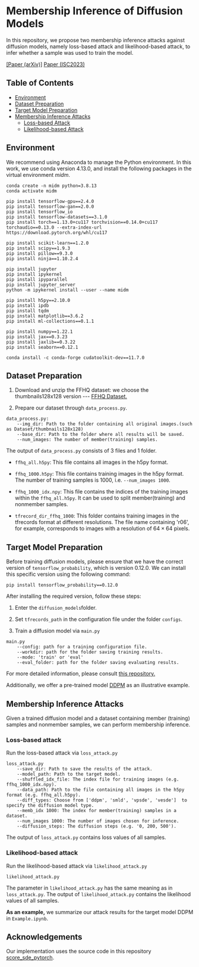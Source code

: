 # Membership Inference of Diffusion Models

In this repository, we propose two membership inference attacks against diffusion models, namely loss-based attack and likelihood-based attack, to infer whether a sample was used to train the model.

[[Paper (arXiv)]](https://arxiv.org/abs/2301.09956) [Paper (ISC2023)](https://orbilu.uni.lu/handle/10993/58604)

## Table of Contents

- [Environment](#Environment)
- [Dataset Preparation](#Dataset-Preparation)
- [Target Model Preparation](#Target-Model-Preparation)
- [Membership Inference Attacks](#Membership-inference-attacks)
  - [Loss-based Attack](##loss-based-attacks)
  - [Likelihood-based Attack](##likelihood-based-attacks)

## Environment

We recommend using Anaconda to manage the Python environment. In this work, we use conda version 4.13.0, and install the following packages in the virtual environment *midm*.

```shell
conda create -n midm python=3.8.13
conda activate midm

pip install tensorflow-gpu==2.4.0
pip install tensorflow-gan==2.0.0
pip install tensorflow_io
pip install tensorflow-datasets==3.1.0
pip install torch==1.13.0+cu117 torchvision==0.14.0+cu117 torchaudio==0.13.0 --extra-index-url https://download.pytorch.org/whl/cu117

pip install scikit-learn==1.2.0
pip install scipy==1.9.3
pip install pillow==9.3.0
pip install ninja==1.10.2.4

pip install jupyter
pip install ipykernel
pip install ipyparallel
pip install jupyter_server
python -m ipykernel install --user --name midm

pip install h5py==2.10.0
pip install ipdb
pip install tqdm
pip install matplotlib==3.6.2
pip install ml-collections==0.1.1

pip install numpy==1.22.1
pip install jax==0.3.23
pip install jaxlib==0.3.22
pip install seaborn==0.12.1

conda install -c conda-forge cudatoolkit-dev==11.7.0
```

## Dataset Preparation

1. Download and unzip the FFHQ dataset: we choose the thumbnails128x128 version --- [FFHQ Dataset.](https://github.com/NVlabs/ffhq-dataset)
  
2. Prepare our dataset through `data_process.py`.
  

```shell
data_process.py:
    --img_dir: Path to the folder containing all original images.(such as Dataset/thumbnails128x128)
    --base_dir: Path to the folder where all results will be saved.
    --num_images: The number of member(training) samples. 
```

The output of `data_process.py` consists of 3 files and 1 folder.

- `ffhq_all.h5py`: This file contains all images in the h5py format.
  
- `ffhq_1000.h5py`: This file contains training images in the h5py format. The number of training samples is 1000, i.e. `--num_images 1000`.
  
- `ffhq_1000_idx.npy`: This file contains the indices of the training images within the `ffhq_all.h5py`. It can be used to split member(training) and nonmember samples.
  
- `tfrecord_dir_ffhq_1000`: This folder contains training images in the tfrecords format at different resolutions. The file name containing 'r06', for example, corresponds to images with a resolution of $64 \times 64$ pixels.
  

## Target Model Preparation

Before training diffusion models, please ensure that we have the correct version of `tensorflow_probability`, which is version 0.12.0. We can install this specific version using the following command:

`pip install tensorflow_probability==0.12.0`

After installing the required version, follow these steps:

1. Enter the `diffusion_models`folder.
  
2. Set `tfrecords_path` in the configuration file under the folder `configs`.
  
3. Train a diffusion model via `main.py`
  

```shell
main.py
    --config: path for a training configuration file.
    --workdir: path for the folder saving training results.
    --mode: 'train' or 'eval'
    --eval_folder: path for the folder saving evaluating results.
```

For more detailed information, please consult [this repository.](https://github.com/yang-song/score_sde_pytorch)

Additionally, we offer a pre-trained model [DDPM](https://drive.google.com/file/d/1b69vT1dWzseXIFSz--2n8dsd_Zxiipu2/view?usp=drive_link) as an illustrative example.

## Membership Inference Attacks

Given a trained diffusion model and a dataset containing member (training) samples and nonmember samples, we can perform membership inference.

### Loss-based attack

Run the loss-based attack via `loss_attack.py`

```shell
loss_attack.py 
    --save_dir: Path to save the results of the attack.
    --model_path: Path to the target model. 
    --shuffled_idx_file: The index file for training images (e.g. ffhq_1000_idx.npy).
    --data_path: Path to the file containing all images in the h5py format (e.g. ffhq_all.h5py).
    --diff_types: Choose from ['ddpm', 'smld', 'vpsde', 'vesde']  to specify the diffusion model type.
    --memb_idx 1000: The index for member(training) samples in a dataset. 
    --num_images 1000: The number of images chosen for inference.
    --diffusion_steps: The diffusion steps (e.g. '0, 200, 500').
```

The output of `loss_attack.py` contains loss values of all samples.

### Likelihood-based attack

Run the likelihood-based attack via `likelihood_attack.py`

```shell
likelihood_attack.py 
```

The parameter in `likelihood_attack.py` has the same meaning as in `loss_attack.py`. The output of `likelihood_attack.py` contains the likelihood values of all samples.

**As an example,** we summarize our attack results for the target model DDPM in `Example.ipynb`.

## Acknowledgements

Our implementation uses the source code in this repository [score_sde_pytorch](https://github.com/yang-song/score_sde_pytorch).

